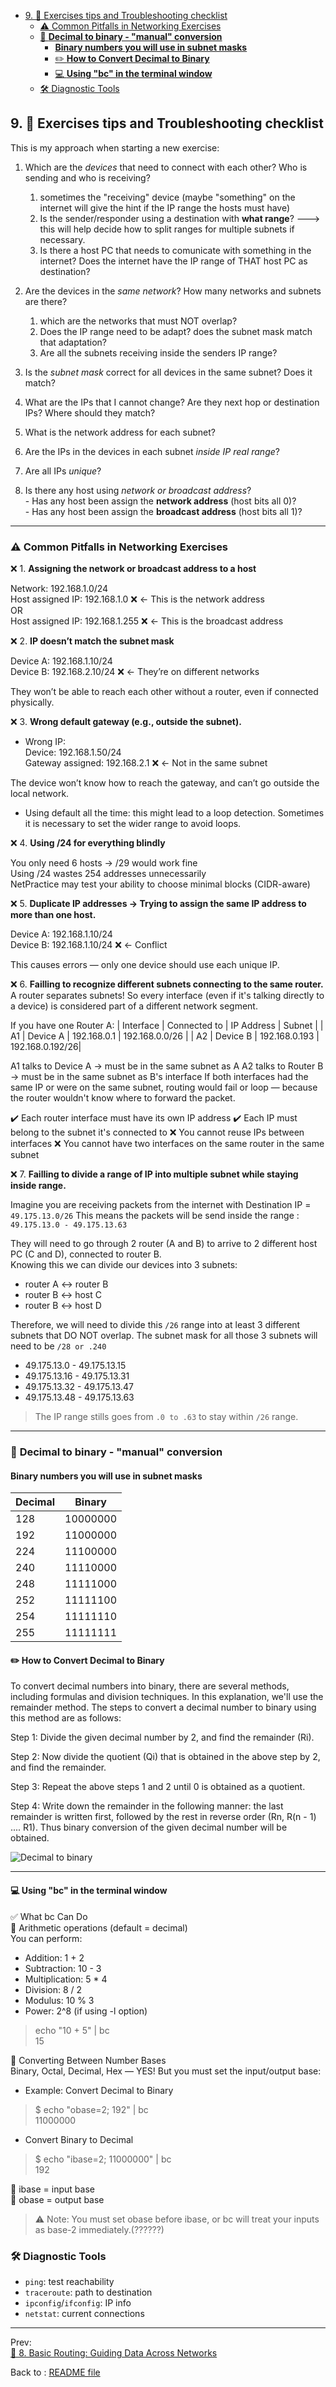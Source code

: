 - [9. 🧯 Exercises tips and Troubleshooting checklist](#9--exercises-tips-and-troubleshooting-checklist)
  - [⚠️ Common Pitfalls in Networking Exercises](#️-common-pitfalls-in-networking-exercises)
  - [🧮 **Decimal to binary - "manual" conversion**](#-decimal-to-binary---manual-conversion)
    - [**Binary numbers you will use in subnet masks**](#binary-numbers-you-will-use-in-subnet-masks)
    - [✏️ **How to Convert Decimal to Binary**](#️-how-to-convert-decimal-to-binary)
    - [💻 **Using "bc" in the terminal window**](#-using-bc-in-the-terminal-window)
  - [🛠️ Diagnostic Tools](#️-diagnostic-tools)

## 9. 🧯 Exercises tips and Troubleshooting checklist

This is my approach when starting a new exercise:   

1. Which are the *devices* that need to connect with each other? Who is sending and who is receiving?
      1. sometimes the "receiving" device (maybe "something" on the internet will give the hint if the IP range the hosts must have)
      2. Is the sender/responder using a destination with **what range**? ---> this will help decide how to split ranges for multiple subnets if necessary.
      3. Is there a host PC that needs to comunicate with something in the internet? Does the internet have the IP range of THAT host PC as destination?
   
2. Are the devices in the *same network*? How many networks and subnets are there?  
      1. which are the networks that must NOT overlap?
      2. Does the IP range need to be adapt? does the subnet mask match that adaptation?
      3. Are all the subnets receiving inside the senders IP range?
   
3. Is the *subnet mask* correct for all devices in the same subnet? Does it match?  
   
4. What are the IPs that I cannot change? Are they next hop or destination IPs? Where should they match?
   
5. What is the network address for each subnet?  

6. Are the IPs in the devices in each subnet *inside IP real range*?  
   
7. Are all IPs *unique*?  
   
8. Is there any host using *network or broadcast address*?  
          - Has any host been assign the **network address** (host bits all 0)?  
           - Has any host been assign the **broadcast address** (host bits all 1)?  


--- 

### ⚠️ Common Pitfalls in Networking Exercises

❌ 1. **Assigning the network or broadcast address to a host** 
  
Network: 192.168.1.0/24  
Host assigned IP: 192.168.1.0 ❌ ← This is the network address  
OR  
Host assigned IP: 192.168.1.255 ❌ ← This is the broadcast address  

❌ 2. **IP doesn’t match the subnet mask**  
  
Device A: 192.168.1.10/24  
Device B: 192.168.2.10/24 ❌ ← They’re on different networks  
  
They won’t be able to reach each other without a router, even if connected physically.  

❌ 3. **Wrong default gateway (e.g., outside the subnet).**  
  
- Wrong IP:  
Device: 192.168.1.50/24  
Gateway assigned: 192.168.2.1 ❌ ← Not in the same subnet  
  
The device won’t know how to reach the gateway, and can’t go outside the local network.  

- Using default all the time: this might lead to a loop detection. Sometimes it is necessary to set the wider range to avoid loops.

❌ 4. **Using /24 for everything blindly**  
  
You only need 6 hosts → /29 would work fine   
Using /24 wastes 254 addresses unnecessarily    
NetPractice may test your ability to choose minimal blocks (CIDR-aware)  
  
❌ 5. **Duplicate IP addresses -> Trying to assign the same IP address to more than one host.**  
  
Device A: 192.168.1.10/24  
Device B: 192.168.1.10/24 ❌ ← Conflict  
  
This causes errors — only one device should use each unique IP.  

❌ 6. **Failling to recognize different subnets connecting to the same router.**  
A router separates subnets! So every interface (even if it's talking directly to a device) is considered part of a different network segment.

If you have one Router A:
| Interface		| Connected to		| IP Address	|	Subnet			|
|	A1			|	Device A		| 192.168.0.1	|	192.168.0.0/26	|
|	A2			|	Device B		| 192.168.0.193	|	192.168.0.192/26|
			
A1 talks to Device A → must be in the same subnet as A
A2 talks to Router B → must be in the same subnet as B's interface
If both interfaces had the same IP or were on the same subnet, routing would fail or loop — because the router wouldn't know where to forward the packet.

✔️ Each router interface must have its own IP address
✔️ Each IP must belong to the subnet it's connected to
❌ You cannot reuse IPs between interfaces
❌ You cannot have two interfaces on the same router in the same subnet

❌ 7. **Failling to divide a range of IP into multiple subnet while staying inside range.**  

Imagine you are receiving packets from the internet with Destination IP = `49.175.13.0/26` 
This means the packets will be send inside the range : `49.175.13.0 - 49.175.13.63`

They will need to go through 2 router (A and B) to arrive to 2 different host PC (C and D), connected to router B.  
Knowing this we can divide our devices into 3 subnets:
- router A <-> router B  
- router B <-> host C
- router B <-> host D
  
Therefore, we will need to divide this `/26` range into at least 3 different subnets that DO NOT overlap. The subnet mask for all those 3 subnets will need to be `/28 or .240`  
- 49.175.13.0 - 49.175.13.15  
- 49.175.13.16 - 49.175.13.31  
- 49.175.13.32 - 49.175.13.47  
- 49.175.13.48 - 49.175.13.63  

> The IP range stills goes from `.0 to .63` to stay within `/26` range.

---

### 🧮 **Decimal to binary - "manual" conversion**

#### **Binary numbers you will use in subnet masks**

|	Decimal	|	Binary	|
|-----------|-----------|
|	128		| 10000000	|
|	192		| 11000000	|
|	224		| 11100000	|
|	240		| 11110000	|
|	248		| 11111000	|
|	252		| 11111100	|
|	254		| 11111110	|
|	255		| 11111111	|

#### ✏️ **How to Convert Decimal to Binary**
To convert decimal numbers into binary, there are several methods, including formulas and division techniques. In this explanation, we'll use the remainder method. The steps to convert a decimal number to binary using this method are as follows:

Step 1: Divide the given decimal number by 2, and find the remainder (Ri).

Step 2: Now divide the quotient (Qi) that is obtained in the above step by 2, and find the remainder.

Step 3: Repeat the above steps 1 and 2 until 0 is obtained as a quotient.

Step 4: Write down the remainder in the following manner: the last remainder is written first, followed by the rest in reverse order (Rn, R(n - 1) .... R1). Thus binary conversion of the given decimal number will be obtained.

![Decimal to binary](https://media.geeksforgeeks.org/wp-content/uploads/20230905164644/17-in-Binary.png)

---

#### 💻 **Using "bc" in the terminal window**
✅ What bc Can Do  
🔢 Arithmetic operations (default = decimal)  
You can perform:  
- Addition: 1 + 2  
- Subtraction: 10 - 3  
- Multiplication: 5 * 4  
- Division: 8 / 2  
- Modulus: 10 % 3  
- Power: 2^8 (if using -l option)
  
> echo "10 + 5" | bc  
> 15  

🔁 Converting Between Number Bases   
Binary, Octal, Decimal, Hex — YES! But you must set the input/output base:  
- Example: Convert Decimal to Binary  
> $ echo "obase=2; 192" | bc  
> 11000000  
- Convert Binary to Decimal  
> $ echo "ibase=2; 11000000" | bc  
> 192  


🧠 ibase = input base  
🧠 obase = output base  

> ⚠️ Note: You must set obase before ibase, or bc will treat your inputs as base-2 immediately.(??????)


### 🛠️ Diagnostic Tools

- `ping`: test reachability
- `traceroute`: path to destination
- `ipconfig`/`ifconfig`: IP info
- `netstat`: current connections

---

Prev:  
[🚏 8. Basic Routing: Guiding Data Across Networks](routing.md#-basic-routing-guiding-data-across-networks)  

Back to : [README file](README.md)  